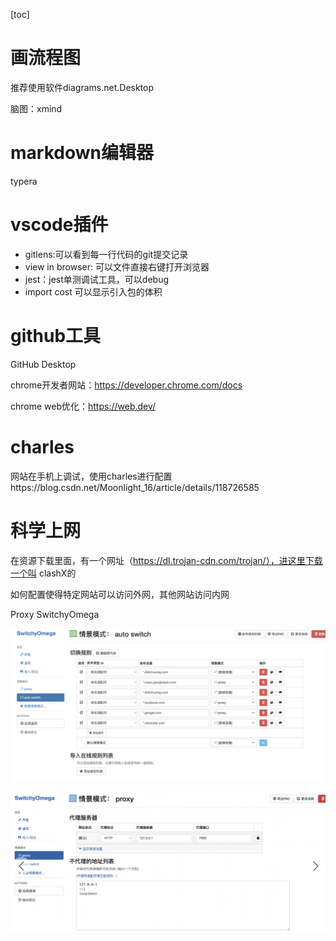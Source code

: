 [toc]

# 画流程图

推荐使用软件diagrams.net.Desktop

脑图：xmind

# markdown编辑器

typera

# vscode插件

+ gitlens:可以看到每一行代码的git提交记录
+ view in browser: 可以文件直接右键打开浏览器
+ jest：jest单测调试工具，可以debug
+ import cost 可以显示引入包的体积

# github工具

GitHub Desktop

chrome开发者网站：https://developer.chrome.com/docs  

chrome web优化：https://web.dev/

# charles

网站在手机上调试，使用charles进行配置https://blog.csdn.net/Moonlight_16/article/details/118726585

# 科学上网

在资源下载里面，有一个网址（https://dl.trojan-cdn.com/trojan/），进这里下载一个叫 clashX的

如何配置使得特定网站可以访问外网，其他网站访问内网

Proxy SwitchyOmega

![image-20220729164155092](img/image-20220729164155092.png)

![image-20220729164233064](img/image-20220729164233064.png)


